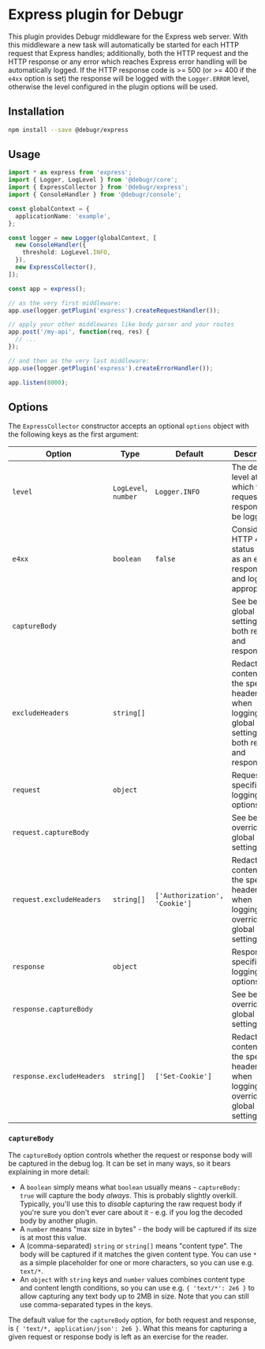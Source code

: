 Express plugin for Debugr
=========================

This plugin provides Debugr middleware for the Express web server.
With this middleware a new task will automatically be started for each
HTTP request that Express handles; additionally, both the HTTP request and
the HTTP response or any error which reaches Express error handling
will be automatically logged. If the HTTP response code is >= 500
(or >= 400 if the `e4xx` option is set) the response will be logged
with the `Logger.ERROR` level, otherwise the level configured in the plugin
options will be used.

## Installation

```bash
npm install --save @debugr/express
```

## Usage

```typescript
import * as express from 'express';
import { Logger, LogLevel } from '@debugr/core';
import { ExpressCollector } from '@debugr/express';
import { ConsoleHandler } from '@debugr/console';

const globalContext = {
  applicationName: 'example',
};

const logger = new Logger(globalContext, [
  new ConsoleHandler({
    threshold: LogLevel.INFO,
  }),
  new ExpressCollector(),
]);

const app = express();

// as the very first middleware:
app.use(logger.getPlugin('express').createRequestHandler());

// apply your other middlewares like body parser and your routes
app.post('/my-api', function(req, res) {
  // ...
});

// and then as the very last middleware:
app.use(logger.getPlugin('express').createErrorHandler());

app.listen(8000);
```

## Options

The `ExpressCollector` constructor accepts an optional `options` object
with the following keys as the first argument:

| Option                    | Type                 | Default                       | Description                                                                                             |
|---------------------------|----------------------|-------------------------------|---------------------------------------------------------------------------------------------------------|
| `level`                   | `LogLevel`, `number` | `Logger.INFO`                 | The default level at which the request and response will be logged                                      |
| `e4xx`                    | `boolean`            | `false`                       | Consider HTTP 4xx status code as an error response and log appropriately                                |
| `captureBody`             |                      |                               | See below; global setting for both request and response                                                 |
| `excludeHeaders`          | `string[]`           |                               | Redact the contents of the specified headers when logging; global setting for both request and response |
| `request`                 | `object`             |                               | Request-specific logging options                                                                        |
| `request.captureBody`     |                      |                               | See below; overrides global setting                                                                     |
| `request.excludeHeaders`  | `string[]`           | `['Authorization', 'Cookie']` | Redact the contents of the specified headers when logging; overrides global setting                     |
| `response`                | `object`             |                               | Response-specific logging options                                                                       |
| `response.captureBody`    |                      |                               | See below; overrides global setting                                                                     |
| `response.excludeHeaders` | `string[]`           | `['Set-Cookie']`              | Redact the contents of the specified headers when logging; overrides global setting                     |

### `captureBody`

The `captureBody` option controls whether the request or response body
will be captured in the debug log. It can be set in many ways, so it bears
explaining in more detail:
 - A `boolean` simply means what `boolean` usually means - `captureBody: true`
   will capture the body *always*. This is probably slightly overkill. Typically,
   you'll use this to *disable* capturing the raw request body if you're sure
   you don't ever care about it - e.g. if you log the decoded body by another plugin.
 - A `number` means "max size in bytes" - the body will be captured if its size
   is at most this value.
 - A (comma-separated) `string` or `string[]` means "content type". The body will
   be captured if it matches the given content type. You can use `*` as a simple
   placeholder for one or more characters, so you can use e.g. `text/*`.
 - An `object` with `string` keys and `number` values combines content type and
   content length conditions, so you can use e.g. `{ 'text/*': 2e6 }` to allow
   capturing any text body up to 2MB in size. Note that you can still use
   comma-separated types in the keys.

The default value for the `captureBody` option, for both request and response, is
`{ 'text/*, application/json': 2e6 }`. What this means for capturing a given
request or response body is left as an exercise for the reader.

